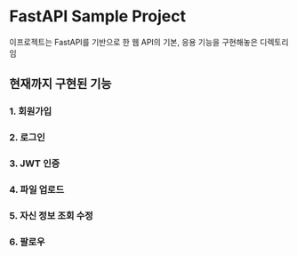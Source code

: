 # FastAPI Sample Project

이프로젝트는 FastAPI를 기반으로 한 웹 API의 기본, 응용 기능을 구현해놓은 디렉토리임

## 현재까지 구현된 기능
### 1. 회원가입
### 2. 로그인
### 3. JWT 인증
### 4. 파일 업로드
### 5. 자신 정보 조회 수정
### 6. 팔로우